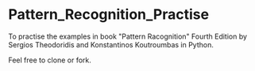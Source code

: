 # Pattern_Recognition_Practise

To practise the examples in book "Pattern Racognition" Fourth Edition by Sergios Theodoridis and Konstantinos Koutroumbas in Python.

Feel free to clone or fork.
